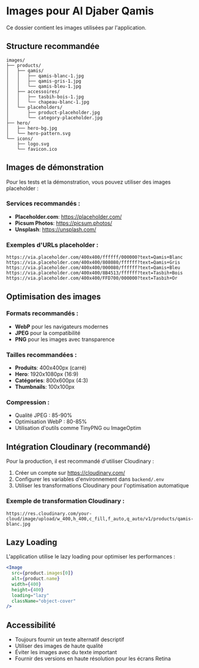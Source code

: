 # Images pour Al Djaber Qamis

Ce dossier contient les images utilisées par l'application.

## Structure recommandée

```
images/
├── products/
│   ├── qamis/
│   │   ├── qamis-blanc-1.jpg
│   │   ├── qamis-gris-1.jpg
│   │   └── qamis-bleu-1.jpg
│   ├── accessoires/
│   │   ├── tasbih-bois-1.jpg
│   │   └── chapeau-blanc-1.jpg
│   └── placeholders/
│       ├── product-placeholder.jpg
│       └── category-placeholder.jpg
├── hero/
│   ├── hero-bg.jpg
│   └── hero-pattern.svg
└── icons/
    ├── logo.svg
    └── favicon.ico
```

## Images de démonstration

Pour les tests et la démonstration, vous pouvez utiliser des images placeholder :

### Services recommandés :
- **Placeholder.com**: https://placeholder.com/
- **Picsum Photos**: https://picsum.photos/
- **Unsplash**: https://unsplash.com/

### Exemples d'URLs placeholder :
```
https://via.placeholder.com/400x400/ffffff/000000?text=Qamis+Blanc
https://via.placeholder.com/400x400/808080/ffffff?text=Qamis+Gris
https://via.placeholder.com/400x400/000080/ffffff?text=Qamis+Bleu
https://via.placeholder.com/400x400/8B4513/ffffff?text=Tasbih+Bois
https://via.placeholder.com/400x400/FFD700/000000?text=Tasbih+Or
```

## Optimisation des images

### Formats recommandés :
- **WebP** pour les navigateurs modernes
- **JPEG** pour la compatibilité
- **PNG** pour les images avec transparence

### Tailles recommandées :
- **Produits**: 400x400px (carré)
- **Hero**: 1920x1080px (16:9)
- **Catégories**: 800x600px (4:3)
- **Thumbnails**: 100x100px

### Compression :
- Qualité JPEG : 85-90%
- Optimisation WebP : 80-85%
- Utilisation d'outils comme TinyPNG ou ImageOptim

## Intégration Cloudinary (recommandé)

Pour la production, il est recommandé d'utiliser Cloudinary :

1. Créer un compte sur https://cloudinary.com/
2. Configurer les variables d'environnement dans `backend/.env`
3. Utiliser les transformations Cloudinary pour l'optimisation automatique

### Exemple de transformation Cloudinary :
```
https://res.cloudinary.com/your-cloud/image/upload/w_400,h_400,c_fill,f_auto,q_auto/v1/products/qamis-blanc.jpg
```

## Lazy Loading

L'application utilise le lazy loading pour optimiser les performances :

```jsx
<Image
  src={product.images[0]}
  alt={product.name}
  width={400}
  height={400}
  loading="lazy"
  className="object-cover"
/>
```

## Accessibilité

- Toujours fournir un texte alternatif descriptif
- Utiliser des images de haute qualité
- Éviter les images avec du texte important
- Fournir des versions en haute résolution pour les écrans Retina





